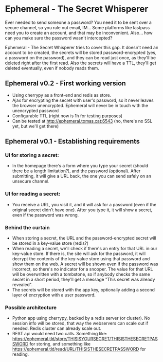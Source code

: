 # Ephemeral - The Secret Whisperer

Ever needed to send someone a password? You need it to be sent over a secure channel, so you rule out email, IM... Some platforms like lastpass need you to create an account, and that may be inconvenient. Also... how can you make sure the password wasn't intercepted?

Ephemeral - The Secret Whisperer tries to cover this gap. It doesn't need an account to be created, the secrets will be stored password-encrypted (yes, a password on the password), and they can be read just once, as they'll be deleted right after the first read. Also the secrets will have a TTL, they'll get deleted eventually, even if nobody reads them.

## Ephemeral v0.2 - First working version 
- Using cherrypy as a front-end and redis as store.
- Ajax for encrypting the secret with user's password, so it never leaves the browser unencrypted. Ephemeral will never be in touch with the unencrypted password
- Configurable TTL (right now is 1h for testing purposes)
- Can be tested at http://ephemeral.tomas.cat:6543 (no, there's no SSL yet, but we'll get there)

## Ephemeral v0.1 - Establishing requirements
### UI for storing a secret:
- In the homepage there's a form where you type your secret (should there be a length limitation?), and the password (optional). After submitting, it will give a URL back, the one you can send safely on an unsecure channel.

### UI for reading a secret:
- You receive a URL, you visit it, and it will ask for a password (even if the original secret didn't have one). After you type it, it will show a secret, even if the password was wrong.

### Behind the curtain
- When storing a secret, the URL and the password-encrypted secret will be stored in a key-value store (redis?)
- When reading a secret, we'll check if there's an entry for that URL in our key-value store. If there is, the site will ask for the password, it will decrypt the contents of the key-value store using that password and show them on the web. A secret will be shown even if the password was incorrect, so there's no indicator for a snooper. The value for that URL will be overwritten with a tombstone, so if anybody checks the same secret in a short period, they'll get a message "This secret was already revealed".
- The secrets will be stored with the app key, optionally adding a second layer of encryption with a user password.

### Possible architecture
- Python app using cherrypy, backed by a redis server (or cluster). No session info will be stored, that way the webservers can scale out if needed. Redis cluster can already scale out.
- REST api would need two calls. Something like: https://ephemeral.tld/store/THISISYOURSECRET/THISISTHESECRETPASSWORD for storing, and something like https://ephemeral.tld/read/URL/THISISTHESECRETPASSWORD for reading.

